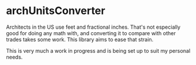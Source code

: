 # archUnitsConverter
Architects in the US use feet and fractional inches. That's not especially good for doing any math with, and converting it to compare with other trades takes some work. This library aims to ease that strain. 

This is very much a work in progress and is being set up to suit my personal needs. 

